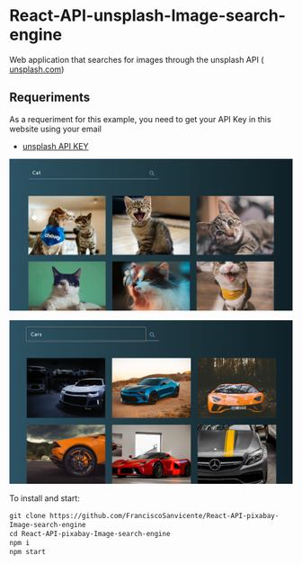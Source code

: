 # React-API-unsplash-Image-search-engine
Web application that searches for images through the unsplash API ( [unsplash.com](https://unsplash.com/))

## Requeriments
As a requeriment for this example, you need to get your API Key in this website using your email
* [ unsplash API KEY](https://unsplash.com)

![](https://github.com/FranciscoSanvicente/React-API-unsplash-Image-search-engine/blob/main/Docs/Captura.PNG)

![](https://github.com/FranciscoSanvicente/React-API-unsplash-Image-search-engine/blob/main/Docs/Captura1.PNG)


To install and start:
```
git clone https://github.com/FranciscoSanvicente/React-API-pixabay-Image-search-engine
cd React-API-pixabay-Image-search-engine
npm i
npm start
```

